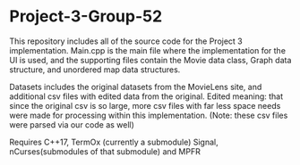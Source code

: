 # Project-3-Group-52
This repository includes all of the source code for the Project 3 implementation. 
Main.cpp is the main file where the implementation for the UI is used, and the supporting files contain the Movie data class, Graph data structure, and unordered map data structures.

Datasets includes the original datasets from the MovieLens site, and additional csv files with edited data from the original. Edited meaning: that since the original csv is so large, more csv files
with far less space needs were made for processing within this implementation. (Note: these csv files were parsed via our code as well)

Requires C++17, TermOx (currently a submodule) Signal, nCurses(submodules of that submodule) and MPFR 


